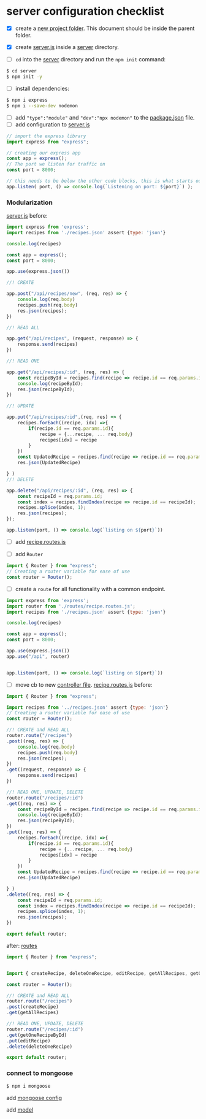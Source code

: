# server configuration checklist


- [x] create a [new project folder](.). This document should be inside the parent folder.

- [x] create [server.js](./server/server.js) inside a [server]() directory.

- [ ] `cd` into the [server]() directory and run the `npm init` command:

```bash
$ cd server
$ npm init -y
```

- [ ] install dependencies:

```bash
$ npm i express
$ npm i --save-dev nodemon
```

- [ ] add `"type":"module"` and `"dev":"npx nodemon"` to the [package.json](./server/package.json) file.
- [ ] add configuration to [server.js](./server/server.js)

```javascript
// import the express library
import express from "express";

// creating our express app
const app = express();
// The port we listen for traffic on
const port = 8000;

// this needs to be below the other code blocks, this is what starts our server
app.listen( port, () => console.log(`Listening on port: ${port}`) );

```

### Modularization

[server.js](./server/server.js) before:

```javascript
import express from 'express';
import recipes from './recipes.json' assert {type: 'json'}

console.log(recipes)

const app = express();
const port = 8000;

app.use(express.json())

//! CREATE

app.post("/api/recipes/new", (req, res) => {
    console.log(req.body)
    recipes.push(req.body)
    res.json(recipes);
})

//! READ ALL

app.get("/api/recipes", (request, response) => {
    response.send(recipes)
})

//! READ ONE

app.get("/api/recipes/:id", (req, res) => {
    const recipeById = recipes.find(recipe => recipe.id == req.params.id)
    console.log(recipeById);
    res.json(recipeById);
})

//! UPDATE

app.put("/api/recipes/:id",(req, res) => {
    recipes.forEach((recipe, idx) =>{
        if(recipe.id == req.params.id){
            recipe = {...recipe, ... req.body}
            recipes[idx] = recipe
        }
    })
    const UpdatedRecipe = recipes.find(recipe => recipe.id == req.params.id)
    res.json(UpdatedRecipe)

} )
//! DELETE

app.delete("/api/recipes/:id", (req, res) => {
    const recipeId = req.params.id;
    const index = recipes.findIndex(recipe => recipe.id == recipeId);
    recipes.splice(index, 1);
    res.json(recipes);
});

app.listen(port, () => console.log(`listing on ${port}`))
```

- [ ] add [recipe.routes.js](./server/routes/recipe.routes.js)

- [ ] add `Router` 

```javascript
import { Router } from "express";
// Creating a router variable for ease of use
const router = Router();
```

- [ ] create a `route` for all functionality with a common endpoint.


```javascript
import express from 'express';
import router from './routes/recipe.routes.js';
import recipes from './recipes.json' assert {type: 'json'}

console.log(recipes)

const app = express();
const port = 8000;

app.use(express.json())
app.use("/api", router)


app.listen(port, () => console.log(`listing on ${port}`))

```

- [ ] move cb to new [controller file](./server/controllers/recipe.controller.js). [recipe.routes.js](./server/routes/recipe.routes.js) before:

```javascript
import { Router } from "express";

import recipes from '../recipes.json' assert {type: 'json'}
// Creating a router variable for ease of use
const router = Router();

//! CREATE and READ ALL
router.route("/recipes")
.post((req, res) => {
    console.log(req.body)
    recipes.push(req.body)
    res.json(recipes);
})
.get((request, response) => {
    response.send(recipes)
})

//! READ ONE, UPDATE, DELETE
router.route("/recipes/:id")
.get((req, res) => {
    const recipeById = recipes.find(recipe => recipe.id == req.params.id)
    console.log(recipeById);
    res.json(recipeById);
})
.put((req, res) => {
    recipes.forEach((recipe, idx) =>{
        if(recipe.id == req.params.id){
            recipe = {...recipe, ... req.body}
            recipes[idx] = recipe
        }
    })
    const UpdatedRecipe = recipes.find(recipe => recipe.id == req.params.id)
    res.json(UpdatedRecipe)

} )
.delete((req, res) => {
    const recipeId = req.params.id;
    const index = recipes.findIndex(recipe => recipe.id == recipeId);
    recipes.splice(index, 1);
    res.json(recipes);
})

export default router;
```

after: [routes](./server/routes/recipe.routes.js)

```javascript
import { Router } from "express";


import { createRecipe, deleteOneRecipe, editRecipe, getAllRecipes, getOneRecipeById } from "../controllers/recipe.controller.js";

const router = Router();

//! CREATE and READ ALL
router.route("/recipes")
.post(createRecipe)
.get(getAllRecipes)

//! READ ONE, UPDATE, DELETE
router.route("/recipes/:id")
.get(getOneRecipeById)
.put(editRecipe)
.delete(deleteOneRecipe)

export default router;
```

### connect to mongoose

```bash
$ npm i mongoose
```

add [mongoose config](./server/config/mongoose.config.js)

add [model](./server/models/recipe.model.js)